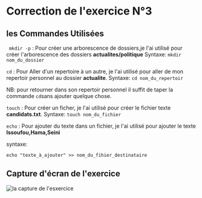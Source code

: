 # Correction de l'exercice N°3

## les Commandes Utilisées

``` mkdir -p``` : Pour créer une arborescence de dossiers,je l'ai utilisé pour créer l'arborescence des dossiers **actualites/politique**
Syntaxe: ```mkdir nom_du_dossier```

``` cd ``` : Pour Aller d'un repertoire à un autre, je l'ai utilisé pour aller de mon repertoir personnel au dossier **actualite**.
Syntaxe: ```cd nom_du_repertoir```

NB: pour retourner dans son repertoir personnel il suffit de taper la commande ```cd```sans ajouter quelque chose.

```touch``` : Pour créer un ficher, je l'ai utilisé pour créer le fichier texte **candidats.txt**.
Syntaxe: ```touch nom_du_fichier```

```echo``` : Pour ajouter du texte dans un fichier, je l'ai utilisé pour ajouter le texte **Issoufou,Hama,Seini**

syntaxe:

```echo "texte_à_ajouter" >> nom_du_fihier_destinataire```



## Capture d'écran de l'exercice

![la capture de l'esxercice](Capture_exercice3.png)